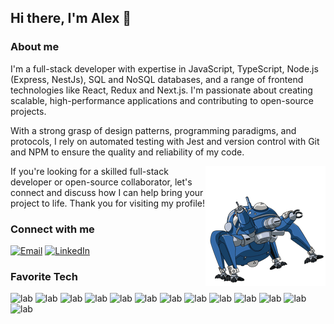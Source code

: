## Hi there, I'm Alex 👋

### About me

I'm a full-stack developer with expertise in JavaScript, TypeScript, Node.js (Express, NestJs), SQL and NoSQL databases, and a range of frontend technologies like React, Redux and Next.js. I'm passionate about creating scalable, high-performance applications and contributing to open-source projects.

With a strong grasp of design patterns, programming paradigms, and protocols, I rely on automated testing with Jest and version control with Git and NPM to ensure the quality and reliability of my code.

<img src='./assets/tachikoma.gif' align='right' >

If you're looking for a skilled full-stack developer or open-source collaborator, let's connect and discuss how I can help bring your project to life. Thank you for visiting my profile!

### Connect with me
[![Email](https://img.shields.io/badge/-Email-red?style=flat-square&logo=mail.ru&logoColor=white&link=mailto:olishevsky.job@gmail.com)](mailto:olishevsky.job@gmail.com)
[![LinkedIn](https://img.shields.io/badge/-LinkedIn-blue?style=flat-square&logo=linkedin&logoColor=white&link=https://linkedin.com/in/olishevskii)](https://linkedin.com/in/olishevskii)


### Favorite Tech
![lab](https://img.shields.io/badge/HTML-black?style=for-the-badge&logo=HTML5)
![lab](https://img.shields.io/badge/PostCSS-black?style=for-the-badge&logo=PostCSS)
![lab](https://img.shields.io/badge/TypeScript-black?style=for-the-badge&logo=Typescript)
![lab](https://img.shields.io/badge/React-black?style=for-the-badge&logo=react)
![lab](https://img.shields.io/badge/Redux-black?style=for-the-badge&logo=redux)
![lab](https://img.shields.io/badge/Next-black?style=for-the-badge&logo=next.js)
![lab](https://img.shields.io/badge/Webpack-black?style=for-the-badge&logo=webpack)
![lab](https://img.shields.io/badge/Node.js-black?style=for-the-badge&logo=node.js)
![lab](https://img.shields.io/badge/Nest-black?style=for-the-badge&logo=nestjs)
![lab](https://img.shields.io/badge/PostgreSQL-black?style=for-the-badge&logo=PostgreSQL)
![lab](https://img.shields.io/badge/Redis-black?style=for-the-badge&logo=Redis)
![lab](https://img.shields.io/badge/Docker-black?style=for-the-badge&logo=Docker)
![lab](https://img.shields.io/badge/Jest-black?style=for-the-badge&logo=Jest)